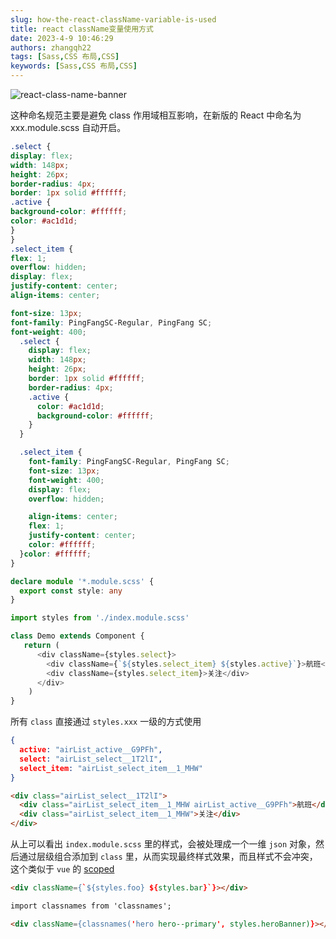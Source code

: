```yaml
---
slug: how-the-react-className-variable-is-used
title: react className变量使用方式
date: 2023-4-9 10:46:29
authors: zhangqh22
tags: [Sass,CSS 布局,CSS]
keywords: [Sass,CSS 布局,CSS]
---
```


![react-class-name-banner](@site/static/img/thumbnail/react-class-name-banner.png)

这种命名规范主要是避免 class 作用域相互影响，在新版的 React 中命名为 xxx.module.scss 自动开启。

<!-- truncate -->

```scss title='index.module.scss'
.select {
display: flex;
width: 148px;
height: 26px;
border-radius: 4px;
border: 1px solid #ffffff;
.active {
background-color: #ffffff;
color: #ac1d1d;
}
}
.select_item {
flex: 1;
overflow: hidden;
display: flex;
justify-content: center;
align-items: center;

font-size: 13px;
font-family: PingFangSC-Regular, PingFang SC;
font-weight: 400;
  .select {
    display: flex;
    width: 148px;
    height: 26px;
    border: 1px solid #ffffff;
    border-radius: 4px;
    .active {
      color: #ac1d1d;
      background-color: #ffffff;
    }
  }

  .select_item {
    font-family: PingFangSC-Regular, PingFang SC;
    font-size: 13px;
    font-weight: 400;
    display: flex;
    overflow: hidden;

    align-items: center;
    flex: 1;
    justify-content: center;
    color: #ffffff;
  }color: #ffffff;
}
```

```typescript title='在 typescript 里是这样的'
declare module '*.module.scss' {
  export const style: any
}
```
         
 
```javascript title='index.js'
import styles from './index.module.scss'

class Demo extends Component {
   return (
      <div className={styles.select}>
        <div className={`${styles.select_item} ${styles.active}`}>航班</div>
        <div className={styles.select_item}>关注</div>
      </div>
    )
}
```

所有 `class` 直接通过 `styles.xxx` 一级的方式使用

```json title='styles 变量打印内容如下'
{
  active: "airList_active__G9PFh",
  select: "airList_select__1T2lI",
  select_item: "airList_select_item__1_MHW"
}
```

```html title='最终在浏览器里的组合结果'
<div class="airList_select__1T2lI">
  <div class="airList_select_item__1_MHW airList_active__G9PFh">航班</div>
  <div class="airList_select_item__1_MHW">关注</div>
</div>
```

从上可以看出 `index.module.scss` 里的样式，会被处理成一个一维 `json` 对象，然后通过层级组合添加到 `class` 里，从而实现最终样式效果，而且样式不会冲突，这个类似于 `vue` 的 [scoped](https://vue-loader.vuejs.org/zh/guide/scoped-css.html)

```html title='className多个值'
<div className={`${styles.foo} ${styles.bar}`}></div>
```

```html title='或者'
import classnames from 'classnames';

<div className={classnames('hero hero--primary', styles.heroBanner)}></div>
```
